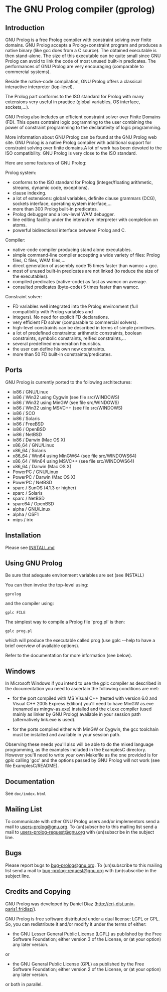 # The GNU Prolog compiler (gprolog) 

## Introduction

GNU Prolog is a free Prolog compiler with constraint solving over finite domains. 
GNU Prolog accepts a Prolog+constraint program and produces a native binary 
(like gcc does from a C source). The obtained executable is then stand-alone. 
The size of this executable can be quite small since GNU Prolog can avoid to 
link the code of most unused built-in predicates. The performances of 
GNU Prolog are very encouraging (comparable to commercial systems).

Beside the native-code compilation, GNU Prolog offers a classical interactive interpreter (top-level).

The Prolog part conforms to the ISO standard for Prolog with many extensions very useful in practice (global variables, OS interface, sockets,...).

GNU Prolog also includes an efficient constraint solver over Finite Domains (FD). This opens contraint logic pogramming to the user combining the power of constraint programming to the declarativity of logic programming.

More information about GNU Prolog can be found at the GNU Prolog web site.
GNU Prolog is a native Prolog compiler with additional support for
constraint solving over finite
domains.A lot of work has been devoted to the ISO compatibility. GNU Prolog is very
close to the ISO standard.

Here are some features of GNU Prolog:

Prolog system:

   - conforms to the ISO standard for Prolog (integer/floating arithmetic,
     streams, dynamic code, exceptions).
   - clause indexing.
   - a lot of extensions: global variables, definite clause grammars (DCG),
     sockets interface, operating system interface,...
   - more than 300 Prolog built-in predicates.
   - Prolog debugger and a low-level WAM debugger.
   - line editing facility under the interactive interpreter with completion
     on atoms.
   - powerful bidirectional interface between Prolog and C.

Compiler:

   - native-code compiler producing stand alone executables.
   - simple command-line compiler accepting a wide variety of files:
     Prolog files, C files, WAM files,...
   - direct generation of assembly code 15 times faster than wamcc + gcc.
   - most of unused built-in predicates are not linked (to reduce the size
     of the executables).
   - compiled predicates (native-code) as fast as wamcc on average.
   - consulted predicates (byte-code) 5 times faster than wamcc.

Constraint solver:

   - FD variables well integrated into the Prolog environment (full
     compatibility with Prolog variables and
   - integers). No need for explicit FD declarations.
   - very efficient FD solver (comparable to commercial solvers).
   - high-level constraints can be described in terms of simple primitives.
   - a lot of predefined constraints: arithmetic constraints, boolean
     constraints, symbolic constraints, reified constraints,...
   - several predefined enumeration heuristics.
   - the user can define his own new constraints.
   - more than 50 FD built-in constraints/predicates.



## Ports

GNU Prolog is currently ported to the following architectures:

   - ix86 / GNU/Linux
   - ix86 / Win32 using Cygwin (see file src/WINDOWS)
   - ix86 / Win32 using MinGW  (see file src/WINDOWS)
   - ix86 / Win32 using MSVC++ (see file src/WINDOWS)
   - ix86 / SCO
   - ix86 / Solaris
   - ix86 / FreeBSD
   - ix86 / OpenBSD
   - ix86 / NetBSD
   - ix86 / Darwin (Mac OS X)
   - x86_64 / GNU/Linux
   - x86_64 / Solaris
   - x86_64 / Win64 using MinGW64 (see file src/WINDOWS64)
   - x86_64 / Win64 using MSVC++  (see file src/WINDOWS64)
   - x86_64 / Darwin (Mac OS X)
   - PowerPC / GNU/Linux
   - PowerPC / Darwin (Mac OS X)
   - PowerPC / NetBSD
   - sparc / SunOS (4.1.3 or higher)
   - sparc / Solaris
   - sparc / NetBSD
   - sparc64 / OpenBSD
   - alpha / GNU/Linux
   - alpha / OSF1
   - mips / irix


## Installation

Please see [INSTALL.md](INSTALL.md)

## Using GNU Prolog

Be sure that adequate environment variables are set (see INSTALL)

You can then invoke the top-level using:

	gprolog

and the compiler using:

	gplc FILE

The simplest way to compile a Prolog file 'prog.pl' is then:

	gplc prog.pl

which will produce the executable called prog (use gplc --help to have a
brief overview of available options).

Refer to the documentation for more information (see below).


## Windows

In Microsoft Windows if you intend to use the gplc compiler as described in
the documentation you need to ascertain the following conditions are
met:

   - for the port compiled with MS Visual C++ (tested with version
     6.0 and Visual C++ 2005 Express Edition) you'll need to have
     MinGW as.exe (renamed as mingw-as.exe) installed and the cl.exe
     compiler (used mainly as linker by GNU Prolog) available in 
     your session path (alternatively link.exe is used).

   - for the ports compiled either with MinGW or Cygwin, the gcc
     toolchain must be installed and available in your session
     path.

Observing these needs you'll also will be able to do the mixed
language programming, as the examples included in the ExamplesC
directory. However you'll need to write your own Makefile as the one
provided is for gplc calling 'gcc' and the options passed by GNU
Prolog will not work (see file ExamplesC/README).


## Documentation

See ```doc/index.html```

## Mailing List

To communicate with other GNU Prolog users and/or implementors send a mail to
users-prolog@gnu.org. To (un)subscribe to this mailing list send a mail to
users-prolog-request@gnu.org with (un)subscribe in the subject line.

## Bugs

Please report bugs to bug-prolog@gnu.org. To (un)subscribe to this mailing
list send a mail to bug-prolog-request@gnu.org with (un)subscribe in the
subject line.



## Credits and Copying

GNU Prolog was developed by Daniel Diaz (http://cri-dist.univ-paris1.fr/diaz/).

GNU Prolog is free software distributed
under a dual license: LGPL or GPL. So, you can redistribute it and/or modify
it under the terms of either:

  * the GNU Lesser General Public License (LGPL) as published by the Free
    Software Foundation; either version 3 of the License, or (at your option)
    any later version.

or 

  * the GNU General Public License (GPL) as published by the Free Software
    Foundation; either version 2 of the License, or (at your option) any
    later version.  

or both in parallel.

